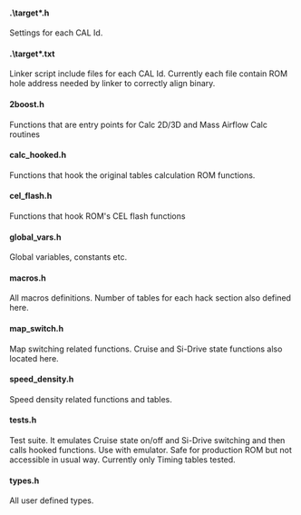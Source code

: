 #### .\target\*.h

Settings for each CAL Id.

#### .\target\*.txt

Linker script include files for each CAL Id. Currently each file contain ROM hole address needed by linker to correctly align binary.

#### 2boost.h

Functions that are entry points for Calc 2D/3D and Mass Airflow Calc routines

#### calc_hooked.h

Functions that hook the original tables calculation ROM functions.

#### cel_flash.h

Functions that hook ROM's CEL flash functions

#### global_vars.h

Global variables, constants etc.

#### macros.h

All macros definitions. Number of tables for each hack section also defined here.

#### map_switch.h

Map switching related functions. Cruise and Si-Drive state functions also located here.

#### speed_density.h

Speed density related functions and tables.

#### tests.h

Test suite. It emulates Cruise state on/off and Si-Drive switching and then calls hooked functions. Use with emulator.
Safe for production ROM but not accessible in usual way. Currently only Timing tables tested.

#### types.h

All user defined types.
